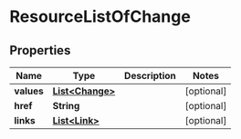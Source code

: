 

# ResourceListOfChange

## Properties

Name | Type | Description | Notes
------------ | ------------- | ------------- | -------------
**values** | [**List&lt;Change&gt;**](Change.md) |  |  [optional]
**href** | **String** |  |  [optional]
**links** | [**List&lt;Link&gt;**](Link.md) |  |  [optional]



